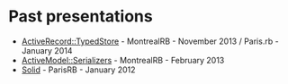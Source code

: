 # Past presentations

- [ActiveRecord::TypedStore](http://byroot.github.io/presentations/typed_store/) - MontrealRB - November 2013 / Paris.rb - January 2014
- [ActiveModel::Serializers](http://byroot.github.io/presentations/active_model_serializers/) - MontrealRB - February 2013
- [Solid](http://byroot.github.io/presentations/tigerlily-solid/static/) - ParisRB - January 2012
